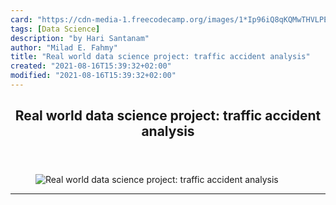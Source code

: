 ```yaml
---
card: "https://cdn-media-1.freecodecamp.org/images/1*Ip96iQ8qKQMwTHVLPEtlRA.gif"
tags: [Data Science]
description: "by Hari Santanam"
author: "Milad E. Fahmy"
title: "Real world data science project: traffic accident analysis"
created: "2021-08-16T15:39:32+02:00"
modified: "2021-08-16T15:39:32+02:00"
---
```

<div class="site-wrapper">
<main id="site-main" class="site-main outer">
<div class="inner">
<article class="post-full post tag-data-science tag-python tag-data tag-tech tag-programming ">
<header class="post-full-header">
<h1 class="post-full-title">Real world data science project: traffic accident analysis</h1>
</header>
<figure class="post-full-image">
<picture>
<source media="(max-width: 700px)" sizes="1px" srcset="data:image/gif;base64,R0lGODlhAQABAIAAAAAAAP///yH5BAEAAAAALAAAAAABAAEAAAIBRAA7 1w">
<source media="(min-width: 701px)" sizes="(max-width: 800px) 400px,
(max-width: 1170px) 700px,
1400px" srcset="https://cdn-media-1.freecodecamp.org/images/1*Ip96iQ8qKQMwTHVLPEtlRA.gif 300w,
https://cdn-media-1.freecodecamp.org/images/1*Ip96iQ8qKQMwTHVLPEtlRA.gif 600w,
https://cdn-media-1.freecodecamp.org/images/1*Ip96iQ8qKQMwTHVLPEtlRA.gif 1000w,
https://cdn-media-1.freecodecamp.org/images/1*Ip96iQ8qKQMwTHVLPEtlRA.gif 2000w">
<img onerror="this.style.display='none'" src="https://cdn-media-1.freecodecamp.org/images/1*Ip96iQ8qKQMwTHVLPEtlRA.gif" alt="Real world data science project: traffic accident analysis">
</picture>
</figure>
<section class="post-full-content">
<div class="post-content medium-migrated-article">
</div>
<hr>
</section>
</article>
</div>
</main>
</div>
<!-- Google Tag Manager (noscript) -->
<!-- End Google Tag Manager (noscript) -->
